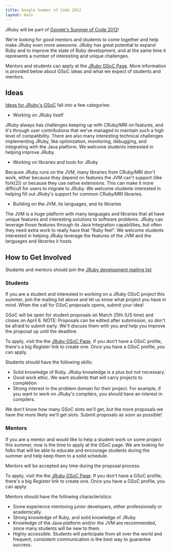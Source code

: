```yaml
---
title: Google Summer of Code 2012
layout: main
---
```


JRuby will be part of [Google's Summer of Code 2012][melange]!

We're looking for good mentors and students to come together and
help make JRuby even more awesome. JRuby has great potential to
expand Ruby and to improve the state of Ruby development, and at
the same time it represents a number of interesting and unique
challenges.

Mentors and students can apply at the [JRuby GSoC Page][melange].
More information is provided below about GSoC ideas and what we
expect of students and mentors.

[melange]: http://www.google-melange.com/gsoc/org/google/gsoc2012/jruby

Ideas
-----

[Ideas for JRuby's GSoC](https://github.com/jruby/jruby/wiki/GoogleSummerOfCode2012) fall into a few categories:

* Working on JRuby itself

JRuby always has challenges keeping up with CRuby/MRI on features, and
it's through user contributions that we've managed to maintain such
a high level of compatibility. There are also many interesting technical
challenges implementing JRuby, like optimization, monitoring, debugging,
and integrating with the Java platform. We welcome students interested
in helping improve JRuby.

* Working on libraries and tools for JRuby

Because JRuby runs on the JVM, many libraries from CRuby/MRI don't work,
either because they depend on features the JVM can't support (like fork(2))
or because they use native extensions. This can make it more difficult for
users to migrate to JRuby. We welcome students interested in helping fill
out JRuby's support for common CRuby/MRI libraries.

* Building on the JVM, its languages, and its libraries

The JVM is a huge platform with many languages and libraries that all
have unique features and interesting solutions to software problems.
JRuby can leverage those features through its Java Integration capabilities,
but often they need extra work to really have that "Ruby feel". We welcome
students interested in helping JRuby leverage the features of the JVM and
the languages and libraries it hosts.

How to Get Involved
-------------------

Students and mentors should join the [JRuby development mailing list][lists]

### Students

If you are a student and interested in working on a JRuby GSoC
project this summer, join the mailing list above
and let us know what project you have in mind. When the call for
GSoC proposals opens, submit your idea!

GSoC will be open for student proposals on March 25th (US time)
and closes on April 6. NOTE: Proposals can be edited after submission,
so don't be afraid to submit early. We'll discuss them with you and help
you improve the proposal up until the deadline.

To apply, visit the the [JRuby GSoC Page](http://www.google-melange.com/gsoc/org/google/gsoc2012/jruby).
If you don't have a GSoC profile, there's a big *Register* link to create one.
Once you have a GSoC profile, you can apply.

Students should have the following skills:

* Solid knowledge of Ruby. JRuby knowledge is a plus but not necessary.
* Good work ethic. We want students that will carry projects to completion.
* Strong interest in the problem domain for their project. For example,
if you want to work on JRuby's compilers, you should have an interest in compilers.

We don't know how many GSoC slots we'll get, but the more proposals we have
the more likely we'll get slots. Submit proposals as soon as possible!

### Mentors

If you are a mentor and would like to help a student work on some
project this summer, now is the time to apply at the GSoC page. We
are looking for folks that will be able to educate and encourage
students during the summer and help keep them to a solid schedule.

Mentors will be accepted any time during the proposal process.

To apply, visit the the [JRuby GSoC Page](http://www.google-melange.com/gsoc/org/google/gsoc2012/jruby).
If you don't have a GSoC profile, there's a big *Register* link to create one.
Once you have a GSoC profile, you can apply.

Mentors should have the following characteristics:

* Some experience mentoring junior developers, either professionally or academically.
* Strong knowledge of Ruby, and solid knowledge of JRuby.
* Knowledge of the Java platform and/or the JVM are recommended, since many students will be new to them.
* Highly accessible. Students will participate from all over the world and frequent, consistent communication is the
best way to guarantee success.

[lists]: http://wiki.jruby.org/MailingLists

